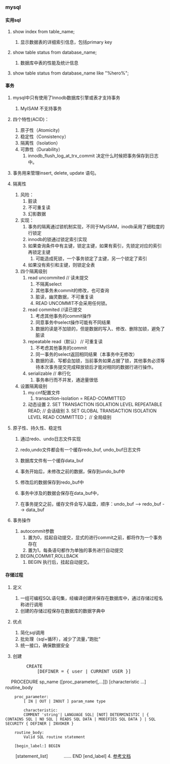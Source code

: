 ### mysql

#### 实用sql
1. show index from table_name;
	1. 显示数据表的详细索引信息，包括primary key

2. show table status from  database_name;
	1. 数据库中表的性能及统计信息

3. show table status from database_name like "%hero%";


#### 事务
1. mysql中只有使用了Innodb数据库引擎或表才支持事务
	1. MyISAM 不支持事务
2. 四个特性(ACID)：
	1. 原子性（Atomicity)
	2. 稳定性（Consistency）
	3. 隔离性（Isolation）
	4. 可靠性（Durability）
		1. innodb_flush_log_at_trx_commit 决定什么时候把事务保存到日志中。
		
3. 事务用来管理insert, delete, update 语句。
4. 隔离性
	1. 风险：
		1. 脏读
		2. 不可重复读
		3. 幻影数据
	2. 实现：
		1. 事务的隔离通过锁机制实现，不同于MyISAM，inodb采用了细粒度的行锁定
		2. innodb的锁通过锁定索引实现
		3. 如果查询条件中有主键，锁定主键，如果有索引，先锁定对应的索引再锁定主键
			1. 可能造成死锁，一个事务锁定了主键，另一个锁定了索引
		4. 如果没有索引和主键，则锁定全表
	3. 四个隔离级别
		1. read uncommited  // 读未提交
			1. 不隔离select
			2. 其他事务未commit的修改，也可查询
			3. 脏读，幽灵数据，不可重复读
			4. READ UNCOMMIT不会采用任何锁。
		2. read commited   //读已提交
			1. 考虑其他事务的commit操作
			2. 同意事务中select操作可能有不同结果
			3. 数据的读是不加锁的，但是数据的写入、修改、删除加锁，避免了脏读
		3. repeatable read（默认）   // 可重复读
			1. 不考虑其他事务的commit
			2. 同一事务的select返回相同结果（本事务中无修改）
			3. 数据的读、写都会加锁，当前事务如果占据了锁，其他事务必须等待本次事务提交完成释放锁后才能对相同的数据行进行操作。
		4. serializable   // 串行化
			1. 事务串行而不并发，通途量很低
	4. 设置隔离级别
		1. my.cnf配置文件
			1. transaction-isolation = READ-COMMITTED
		2. 动态设置
			2. SET TRANSACTION ISOLATION LEVEL REPEATABLE READ;    // 会话级别
			3. SET GLOBAL TRANSACTION ISOLATION LEVEL READ COMMITTED；    // 全局级别

5. 原子性、持久性、稳定性
	1. 通过redo、undo日志文件实现
	2. redo,undo文件都会有一个缓存redo_buf, undo_buf日志文件
	3. 数据库文件有一个缓存data_buf
	
    4. 事务开始后，未修改之前的数据，保存到undo_buf中
    5. 修改后的数据保存到redo_buf中
    6. 事务中涉及的数据会保存在data_buf中，
    7. 在事务提交之前，缓存文件会写入磁盘，顺序：undo_buf --> redo_buf --> data_buf

6. 事务操作
	1. autocommit参数
		1. 置为0，挂起自动提交，显式的进行commit之前，都将作为一个事务存在
		2. 置为1，每条语句都作为单独的事务进行自动提交
	2. BEGIN,COMMIT,ROLLBACK
		1. BEGIN 执行后，挂起自动提交。


#### 存储过程
1. 定义
	1. 一组可编程SQL语句集，经编译创建并保存在数据库中，通过存储过程名称进行调用
	2. 创建的存储过程保存在数据库的数据字典中

2. 优点
	1. 简化sql调用
	2. 批处理（sql+循环），减少了流量，”跑批“
	3. 统一接口，确保数据安全

3. 创建
	<pre>
    	CREATE
    		[DEFINER = { user | CURRENT_USER }]
　			PROCEDURE sp_name 		([proc_parameter[,...]])
    		[characteristic ...] routine_body

		proc_parameter:
   			[ IN | OUT | INOUT ] param_name type

			characteristic:
    		COMMENT 'string'| LANGUAGE SQL| [NOT] DETERMINISTIC | { CONTAINS SQL | NO SQL | READS SQL DATA | MODIFIES SQL DATA } | SQL SECURITY { DEFINER | INVOKER }

		routine_body:
			Valid SQL routine statement

		[begin_label:] BEGIN
　　			[statement_list]
　　　			……
		END [end_label]
        </pre>
4. [参考文档](https://www.cnblogs.com/aspwebchh/p/6652855.html)